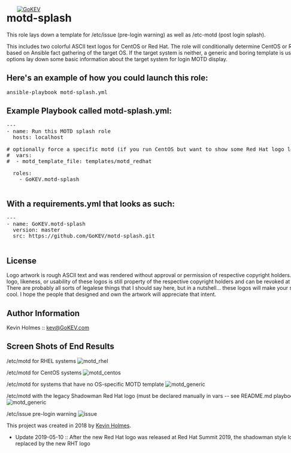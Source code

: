 [![GoKEV](http://GoKEV.com/GoKEV200.png)](http://GoKEV.com/)

<div style="position: absolute; top: 40px; left: 200px;">

# motd-splash

This role lays down a template for /etc/issue (pre-login warning) as well as /etc-motd (post login splash).

This includes two colorful ASCII text logos for CentOS or Red Hat. The role will conditionally determine CentOS or RHEL logo, based on Ansible fact gathering of the target OS. If the target system is neither, a generic and boring template is used. All template options lay down some basic information about the target system for login MOTD display.


## Here's an example of how you could launch this role:
<pre>
ansible-playbook motd-splash.yml
</pre>

## Example Playbook called motd-splash.yml:

<pre>
---
- name: Run this MOTD splash role
  hosts: localhost

# optionally force a specific motd (if you run CentOS but want to show some Red Hat logo love instead!)
#  vars:
#  - motd_template_file: templates/motd_redhat

  roles:
    - GoKEV.motd-splash

</pre>

## With a requirements.yml that looks as such:

<pre>
---
- name: GoKEV.motd-splash
  version: master
  src: https://github.com/GoKEV/motd-splash.git

</pre>

License
-------

Logo artwork is rough ASCII text and was rendered without approval or permission of respective copyright holders.  The original logo, likeness, or usability of these logos is still property of the respective copyright holders and can be revoked at their discretion.  There are probably all sorts of legalese things that I should say here, but in a nutshell... these logos will make your system look cool.  I hope the people that designed and own the artwork will appreciate that intent.



Author Information
------------------

Kevin Holmes :: kev@GoKEV.com



Screen Shots of End Results
------------------

/etc/motd for RHEL systems
![motd_rhel](files/motd_redhat.png?raw=true "/etc/motd_redhat")

/etc/motd for CentOS systems
![motd_centos](files/motd_centos.png?raw=true "/etc/motd_centos")

/etc/motd for systems that have no OS-specific MOTD template
![motd_generic](files/motd_generic.png?raw=true "/etc/motd_generic")

/etc/motd with the legacy Shadowman Red Hat logo (must be declared manually in vars -- see README.md playbook example)
![motd_generic](files/motd_shadowman.png?raw=true "/etc/motd_shadowman")

/etc/issue pre-login warning
![issue](files/issue.png?raw=true "/etc/issue")


This project was created in 2018 by [Kevin Holmes](http://GoKEV.com/).

- Update 2019-05-10 :: After the new Red Hat logo was released at Red Hat Summit 2019, the shadowman style logo was replaced by the new RHT logo

